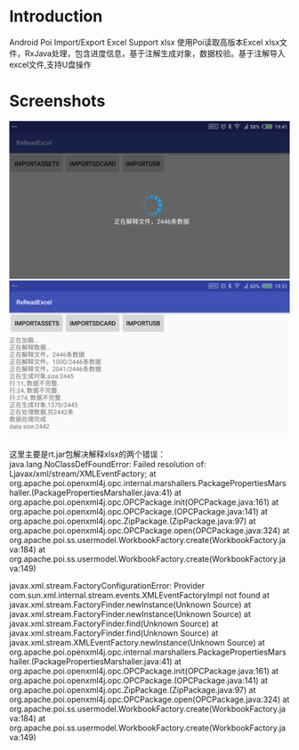 Introduction
============
Android Poi Import/Export Excel Support xlsx
使用Poi读取高版本Excel xlsx文件，RxJava处理，包含进度信息，基于注解生成对象，数据校验。基于注解导入excel文件,支持U盘操作


Screenshots
===========
<img src="https://github.com/ljliu1985/rxpoireadexcel/blob/master/device-2018-08-24-194143.png">
<img src="https://github.com/ljliu1985/rxpoireadexcel/blob/master/device-2018-08-24-195217.png">


这里主要是rt.jar包解决解释xlsx的两个错误：
java.lang.NoClassDefFoundError: Failed resolution of: Ljavax/xml/stream/XMLEventFactory; at org.apache.poi.openxml4j.opc.internal.marshallers.PackagePropertiesMarshaller.(PackagePropertiesMarshaller.java:41) at org.apache.poi.openxml4j.opc.OPCPackage.init(OPCPackage.java:161) at org.apache.poi.openxml4j.opc.OPCPackage.(OPCPackage.java:141) at org.apache.poi.openxml4j.opc.ZipPackage.(ZipPackage.java:97) at org.apache.poi.openxml4j.opc.OPCPackage.open(OPCPackage.java:324) at org.apache.poi.ss.usermodel.WorkbookFactory.create(WorkbookFactory.java:184) at org.apache.poi.ss.usermodel.WorkbookFactory.create(WorkbookFactory.java:149)

javax.xml.stream.FactoryConfigurationError: Provider com.sun.xml.internal.stream.events.XMLEventFactoryImpl not found at javax.xml.stream.FactoryFinder.newInstance(Unknown Source) at javax.xml.stream.FactoryFinder.newInstance(Unknown Source) at javax.xml.stream.FactoryFinder.find(Unknown Source) at javax.xml.stream.FactoryFinder.find(Unknown Source) at javax.xml.stream.XMLEventFactory.newInstance(Unknown Source) at org.apache.poi.openxml4j.opc.internal.marshallers.PackagePropertiesMarshaller.(PackagePropertiesMarshaller.java:41) at org.apache.poi.openxml4j.opc.OPCPackage.init(OPCPackage.java:161) at org.apache.poi.openxml4j.opc.OPCPackage.(OPCPackage.java:141) at org.apache.poi.openxml4j.opc.ZipPackage.(ZipPackage.java:97) at org.apache.poi.openxml4j.opc.OPCPackage.open(OPCPackage.java:324) at org.apache.poi.ss.usermodel.WorkbookFactory.create(WorkbookFactory.java:184) at org.apache.poi.ss.usermodel.WorkbookFactory.create(WorkbookFactory.java:149)

